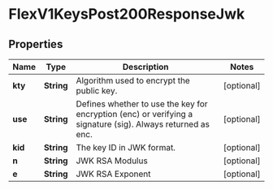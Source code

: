 
# FlexV1KeysPost200ResponseJwk

## Properties
Name | Type | Description | Notes
------------ | ------------- | ------------- | -------------
**kty** | **String** | Algorithm used to encrypt the public key. |  [optional]
**use** | **String** | Defines whether to use the key for encryption (enc) or verifying a signature (sig). Always returned as enc. |  [optional]
**kid** | **String** | The key ID in JWK format. |  [optional]
**n** | **String** | JWK RSA Modulus |  [optional]
**e** | **String** | JWK RSA Exponent |  [optional]



